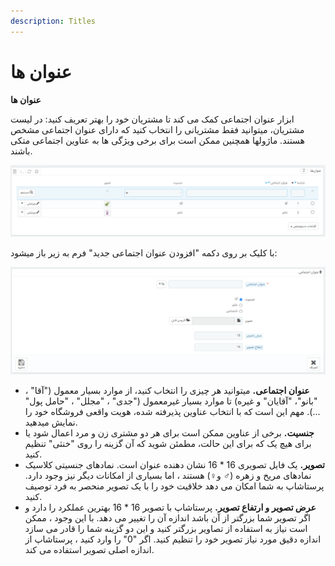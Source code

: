 ```yaml
---
description: Titles
---
```


# عنوان ها

**عنوان ها**

ابزار عنوان اجتماعی کمک می کند تا مشتریان خود را بهتر تعریف کنید: در لیست مشتریان، میتوانید فقط مشتریانی را انتخاب کنید که دارای عنوان اجتماعی مشخص هستند. ماژولها همچنین ممکن است برای برخی ویژگی ها به عناوین اجتماعی متکی باشند.

![](../../../../.gitbook/assets/0%20%2871%29.png)

با کلیک بر روی دکمه "افزودن عنوان اجتماعی جدید" فرم به زیر باز میشود:

![](../../../../.gitbook/assets/1%20%2852%29.png)

* **عنوان اجتماعی.** میتوانید هر چیزی را انتخاب کنید، از موارد بسیار معمول \("آقا" ، "بانو"، "آقایان" و غیره\) تا موارد بسیار غیرمعمول \("جدی" ، "مجلل" ، "حامل پول" ...\). مهم این است که با انتخاب عناوین پذیرفته شده، هویت واقعی فروشگاه خود را نمایش میدهید.
* **جنسیت.** برخی از عناوین ممکن است برای هر دو مشتری زن و مرد اعمال شود یا برای هیچ یک که برای این حالت، مطمئن شوید که آن گزینه را روی "خنثی" تنظیم کنید.
* **تصویر.** یک فایل تصویری 16 \* 16 نشان دهنده عنوان است. نمادهای جنسیتی کلاسیک نمادهای مریخ و زهره \(♂ و♀\) هستند ، اما بسیاری از امکانات دیگر نیز وجود دارد. پرستاشاپ به شما امکان می دهد خلاقیت خود را با یک تصویر منحصر به فرد توصیف کنید.
* **عرض تصویر و ارتفاع تصویر.** پرستاشاپ با تصویر 16 \* 16 بهترین عملکرد را دارد و اگر تصویر شما بزرگتر از آن باشد اندازه آن را تغییر می دهد. با این وجود ، ممکن است نیاز به استفاده از تصاویر بزرگتر کنید و این دو گزینه شما را قادر می سازد اندازه دقیق مورد نیاز تصویر خود را تنظیم کنید. اگر "0" را وارد کنید ، پرستاشاپ از اندازه اصلی تصویر استفاده می کند.

